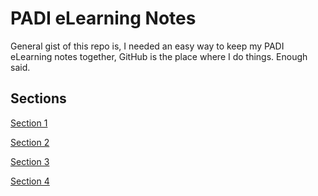 # PADI eLearning Notes
General gist of this repo is, I needed an easy way to keep my PADI eLearning notes together, GitHub is the place where I do things. Enough said.


## Sections
[Section 1](01-SectionOne.md)

[Section 2](02-SectionTwo.md)

[Section 3](03-SectionThree.md)

[Section 4](04-SectionFour.md)

